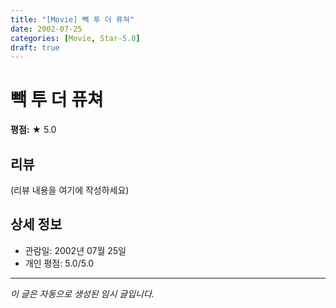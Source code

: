 ```yaml
---
title: "[Movie] 빽 투 더 퓨쳐"
date: 2002-07-25
categories: [Movie, Star-5.0]
draft: true
---
```


# 빽 투 더 퓨쳐

**평점:** ★ 5.0

## 리뷰

(리뷰 내용을 여기에 작성하세요)

## 상세 정보

- 관람일: 2002년 07월 25일
- 개인 평점: 5.0/5.0

---

*이 글은 자동으로 생성된 임시 글입니다.*
